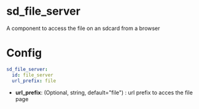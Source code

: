 # sd_file_server

A component to access the file on an sdcard from a browser

# Config

```yaml
sd_file_server:
  id: file_server
  url_prefix: file
```

* **url_prefix**: (Optional, string, default="file") : url prefix to acces the file page